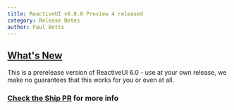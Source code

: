 ```yaml
---
title: ReactiveUI v6.0.0 Preview 4 released
category: Release Notes
author: Paul Betts
---
```


## [What's New](https://github.com/reactiveui/ReactiveUI/compare/master...5.99.0)

This is a prerelease version of ReactiveUI 6.0 - use at your own release, we make no guarantees that this works for you or even at all.

### [Check the Ship PR](https://github.com/reactiveui/ReactiveUI/pull/434) for more info
